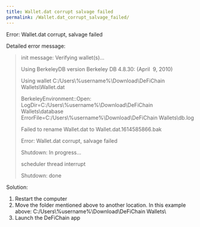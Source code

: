 ```yaml
---
title: Wallet.dat corrupt salvage failed
permalink: /Wallet.dat_corrupt_salvage_failed/
---
```


Error: Wallet.dat corrupt, salvage failed

Detailed error message:

> init message: Verifying wallet(s)...
>
> Using BerkeleyDB version Berkeley DB 4.8.30: (April  9, 2010)
>
> Using wallet C:/Users\\%username%\Download\DeFiChain
> Wallets\Wallet.dat
>
> BerkeleyEnvironment::Open:
> LogDir=C:/Users\\%username%\Download\DeFiChain Wallets\database
> ErrorFile=C:/Users\\%username%\Download\DeFiChain Wallets\db.log
>
> Failed to rename Wallet.dat to Wallet.dat.1614585866.bak
>
> Error: Wallet.dat corrupt, salvage failed
>
> Shutdown: In progress...
>
> scheduler thread interrupt
>
> Shutdown: done

Solution:

1.  Restart the computer
2.  Move the folder mentioned above to another location. In this example
    above: C:/Users\\%username%\Download\DeFiChain Wallets\\
3.  Launch the DeFiChain app